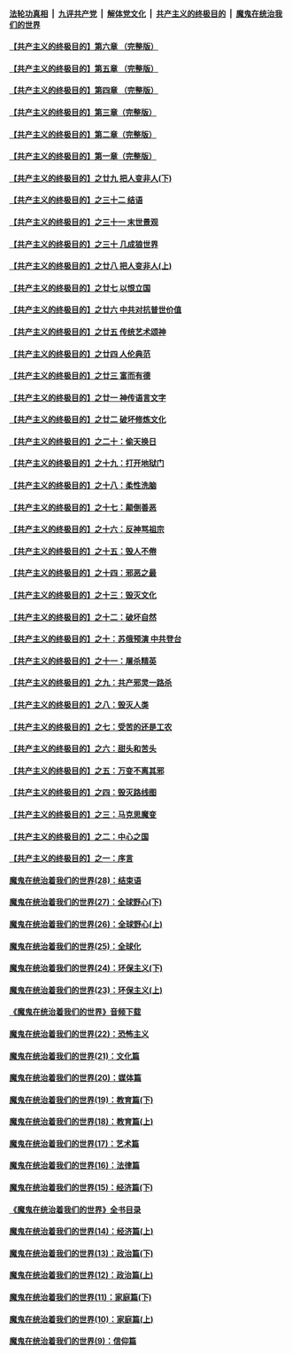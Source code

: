 

####  [法轮功真相](../../../../basic/blob/master/README.md?t=06261402) &nbsp;|&nbsp; [九评共产党](../../../../9ping.md/blob/master/README.md?t=06261402) &nbsp;|&nbsp; [解体党文化](../../../../jtdwh.md/blob/master/README.md?t=06261402)  &nbsp;|&nbsp; [共产主义的终极目的](../../../../gczydzjmd.md/blob/master/README.md?t=06261402) &nbsp;|&nbsp; [魔鬼在统治我们的世界](../../../../mgztzwmdsj.md/blob/master/README.md?t=06261402) 

#### [【共产主义的终极目的】第六章 （完整版）](../pages/nsc422/n11428913.md?t=06261402) 

#### [【共产主义的终极目的】第五章 （完整版）](../pages/nsc422/n11428912.md?t=06261402) 

#### [【共产主义的终极目的】第四章 （完整版）](../pages/nsc422/n11428907.md?t=06261402) 

#### [【共产主义的终极目的】第三章（完整版）](../pages/nsc422/n11428848.md?t=06261402) 

#### [【共产主义的终极目的】第二章（完整版）](../pages/nsc422/n11428831.md?t=06261402) 

#### [【共产主义的终极目的】第一章（完整版）](../pages/nsc422/n11417651.md?t=06261402) 

#### [【共产主义的终极目的】之廿九 把人变非人(下)](../pages/nsc422/n11344140.md?t=06261402) 

#### [【共产主义的终极目的】之三十二 结语](../pages/nsc422/n11360535.md?t=06261402) 

#### [【共产主义的终极目的】之三十一 末世景观](../pages/nsc422/n11351129.md?t=06261402) 

#### [【共产主义的终极目的】之三十 几成狼世界](../pages/nsc422/n11348280.md?t=06261402) 

#### [【共产主义的终极目的】之廿八 把人变非人(上)](../pages/nsc422/n11340492.md?t=06261402) 

#### [【共产主义的终极目的】之廿七 以恨立国](../pages/nsc422/n11336944.md?t=06261402) 

#### [【共产主义的终极目的】之廿六 中共对抗普世价值](../pages/nsc422/n11324785.md?t=06261402) 

#### [【共产主义的终极目的】之廿五 传统艺术颂神](../pages/nsc422/n11296396.md?t=06261402) 

#### [【共产主义的终极目的】之廿四 人伦典范](../pages/nsc422/n11296397.md?t=06261402) 

#### [【共产主义的终极目的】之廿三 富而有德](../pages/nsc422/n11283598.md?t=06261402) 

#### [【共产主义的终极目的】之廿一 神传语言文字](../pages/nsc422/n11263265.md?t=06261402) 

#### [【共产主义的终极目的】之廿二 破坏修炼文化](../pages/nsc422/n11245728.md?t=06261402) 

#### [【共产主义的终极目的】之二十：偷天换日](../pages/nsc422/n11238846.md?t=06261402) 

#### [【共产主义的终极目的】之十九：打开地狱门](../pages/nsc422/n11206376.md?t=06261402) 

#### [【共产主义的终极目的】之十八：柔性洗脑](../pages/nsc422/n11199994.md?t=06261402) 

#### [【共产主义的终极目的】之十七：颠倒善恶](../pages/nsc422/n11179782.md?t=06261402) 

#### [【共产主义的终极目的】之十六：反神骂祖宗](../pages/nsc422/n11166798.md?t=06261402) 

#### [【共产主义的终极目的】之十五：毁人不倦](../pages/nsc422/n11166792.md?t=06261402) 

#### [【共产主义的终极目的】之十四：邪恶之最](../pages/nsc422/n11150249.md?t=06261402) 

#### [【共产主义的终极目的】之十三：毁灭文化](../pages/nsc422/n11135227.md?t=06261402) 

#### [【共产主义的终极目的】之十二：破坏自然](../pages/nsc422/n11135214.md?t=06261402) 

#### [【共产主义的终极目的】之十：苏俄预演 中共登台](../pages/nsc422/n11118424.md?t=06261402) 

#### [【共产主义的终极目的】之十一：屠杀精英](../pages/nsc422/n11118442.md?t=06261402) 

#### [【共产主义的终极目的】之九：共产邪灵一路杀](../pages/nsc422/n11114139.md?t=06261402) 

#### [【共产主义的终极目的】之八：毁灭人类](../pages/nsc422/n11108503.md?t=06261402) 

#### [【共产主义的终极目的】之七：受苦的还是工农](../pages/nsc422/n11101809.md?t=06261402) 

#### [【共产主义的终极目的】之六：甜头和苦头](../pages/nsc422/n11096971.md?t=06261402) 

#### [【共产主义的终极目的】之五：万变不离其邪](../pages/nsc422/n11091285.md?t=06261402) 

#### [【共产主义的终极目的】之四：毁灭路线图](../pages/nsc422/n11086284.md?t=06261402) 

#### [【共产主义的终极目的】之三：马克思魔变](../pages/nsc422/n11061941.md?t=06261402) 

#### [【共产主义的终极目的】之二：中心之国](../pages/nsc422/n11047728.md?t=06261402) 

#### [【共产主义的终极目的】之一：序言](../pages/nsc422/n11086077.md?t=06261402) 

#### [魔鬼在统治着我们的世界(28)：结束语](../pages/nsc422/n10936246.md?t=06261402) 

#### [魔鬼在统治着我们的世界(27)：全球野心(下)](../pages/nsc422/n10928319.md?t=06261402) 

#### [魔鬼在统治着我们的世界(26)：全球野心(上)](../pages/nsc422/n10900318.md?t=06261402) 

#### [魔鬼在统治着我们的世界(25)：全球化](../pages/nsc422/n10788205.md?t=06261402) 

#### [魔鬼在统治着我们的世界(24)：环保主义(下)](../pages/nsc422/n10695307.md?t=06261402) 

#### [魔鬼在统治着我们的世界(23)：环保主义(上)](../pages/nsc422/n10688613.md?t=06261402) 

#### [《魔鬼在统治着我们的世界》音频下载](../pages/nsc422/n10635553.md?t=06261402) 

#### [魔鬼在统治着我们的世界(22)：恐怖主义](../pages/nsc422/n10614727.md?t=06261402) 

#### [魔鬼在统治着我们的世界(21)：文化篇](../pages/nsc422/n10597706.md?t=06261402) 

#### [魔鬼在统治着我们的世界(20)：媒体篇](../pages/nsc422/n10586579.md?t=06261402) 

#### [魔鬼在统治着我们的世界(19)：教育篇(下)](../pages/nsc422/n10564808.md?t=06261402) 

#### [魔鬼在统治着我们的世界(18)：教育篇(上)](../pages/nsc422/n10526970.md?t=06261402) 

#### [魔鬼在统治着我们的世界(17)：艺术篇](../pages/nsc422/n10499093.md?t=06261402) 

#### [魔鬼在统治着我们的世界(16)：法律篇](../pages/nsc422/n10485969.md?t=06261402) 

#### [魔鬼在统治着我们的世界(15)：经济篇(下)](../pages/nsc422/n10469975.md?t=06261402) 

#### [《魔鬼在统治着我们的世界》全书目录](../pages/nsc422/n10464261.md?t=06261402) 

#### [魔鬼在统治着我们的世界(14)：经济篇(上)](../pages/nsc422/n10457370.md?t=06261402) 

#### [魔鬼在统治着我们的世界(13)：政治篇(下)](../pages/nsc422/n10448270.md?t=06261402) 

#### [魔鬼在统治着我们的世界(12)：政治篇(上)](../pages/nsc422/n10444576.md?t=06261402) 

#### [魔鬼在统治着我们的世界(11)：家庭篇(下)](../pages/nsc422/n10440961.md?t=06261402) 

#### [魔鬼在统治着我们的世界(10)：家庭篇(上)](../pages/nsc422/n10435448.md?t=06261402) 

#### [魔鬼在统治着我们的世界(9)：信仰篇](../pages/nsc422/n10432159.md?t=06261402) 

